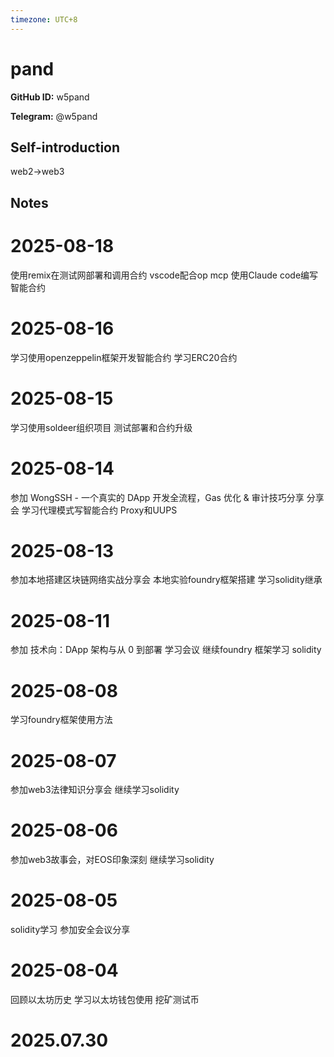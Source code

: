 ```yaml
---
timezone: UTC+8
---
```


# pand

**GitHub ID:** w5pand

**Telegram:** @w5pand

## Self-introduction

web2->web3

## Notes

<!-- Content_START -->
# 2025-08-18

使用remix在测试网部署和调用合约
vscode配合op mcp 使用Claude code编写智能合约

# 2025-08-16

学习使用openzeppelin框架开发智能合约
学习ERC20合约

# 2025-08-15

学习使用soldeer组织项目
测试部署和合约升级

# 2025-08-14

参加 WongSSH - 一个真实的 DApp 开发全流程，Gas 优化 & 审计技巧分享  分享会
学习代理模式写智能合约
Proxy和UUPS

# 2025-08-13

参加本地搭建区块链网络实战分享会
本地实验foundry框架搭建
学习solidity继承

# 2025-08-11

参加 技术向：DApp 架构与从 0 到部署 学习会议
继续foundry 框架学习 solidity

# 2025-08-08

学习foundry框架使用方法

# 2025-08-07

参加web3法律知识分享会
继续学习solidity

# 2025-08-06

参加web3故事会，对EOS印象深刻
继续学习solidity

# 2025-08-05

solidity学习
参加安全会议分享

# 2025-08-04

回顾以太坊历史
学习以太坊钱包使用
挖矿测试币


# 2025.07.30


<!-- Content_END -->
